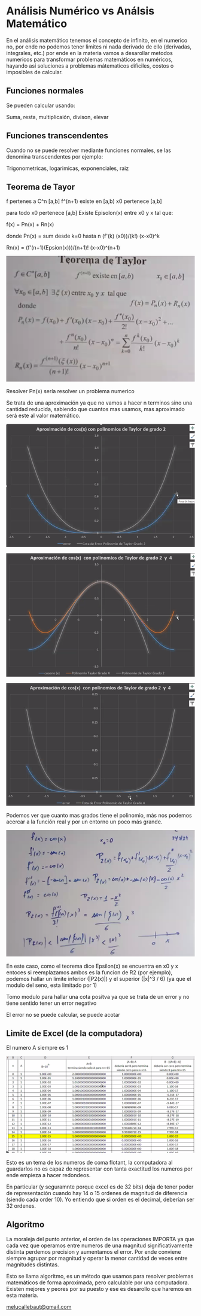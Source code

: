 # Análisis Numérico vs Análsis Matemático

En el análisis matemático tenemos el concepto de infinito, en el numerico no, por ende no podemos tener limites ni nada derivado de ello (derivadas, integrales, etc.) por ende en la materia vamos a desarollar metodos numericos para transformar problemas matemáticos en numéricos, hayando así soluciones a problemas mátematicos dificiles, costos o imposibles de calcular.

## Funciones normales

Se pueden calcular usando:

Suma, resta, multiplicaión, divison, elevar

## Funciones transcendentes

Cuando no se puede resolver mediante funciones normales, se las denomina transcendentes por ejemplo:

Trigonometricas, logarimicas, exponenciales, raiz

## Teorema de Tayor

f pertenes a C^n [a,b] f^(n+1) existe en [a,b) x0 pertenece [a,b]

para todo x0 pertenece [a,b] Existe Episolon(x) entre x0 y x tal que:

f(x) = Pn(x) + Rn(x)

donde Pn(x) = sum desde k=0 hasta n (f'(k) (x0))/(k!) (x-x0)^k

Rn(x) = (f'(n+1)(Epsion(x)))/(n+1)! (x-x0)^(n+1)

![alt text](image.png)

Resolver Pn(x) sería resolver un problema numerico

Se trata de una aproximación ya que no vamos a hacer n terminos sino una cantidad reducida, sabiendo que cuantos mas usamos, mas aproximado será este al valor matemático.

![alt text](image-1.png)

![alt text](image-2.png)

![alt text](image-3.png)

Podemos ver que cuanto mas grados tiene el polinomio, más nos podemos acercar a la función real y por un entorno un poco más grande.

![alt text](image-4.png)

En este caso, como el teorema dice Epsilon(x) se encuentra en x0 y x entoces si reemplazamos ambos es la funcion de R2 (por ejemplo), podemos hallar un limite inferior (|P2(x)|) y el superior (|x|^3 / 6) (ya que el modulo del seno, esta limitado por 1)

Tomo modulo para hallar una cota positva ya que se trata de un error y no tiene sentido tener un error negativo

El error no se puede calcular, se puede acotar

## Limite de Excel (de la computadora)

El numero A siempre es 1

![alt text](image-5.png)

Esto es un tema de los numeros de coma flotant, la computadora al guardarlos no es capaz de representar con tanta exactitud los numeros por ende empieza a hacer redondeos.

En particular (y seguramnte porque excel es de 32 bits) deja de tener poder de representación cuando hay 14 o 15 ordenes de magnitud de diferencia (siendo cada order 10). Yo entiendo que si orden es el decimal, deberían ser 32 ordenes.

## Algoritmo

La moraleja del punto anterior, el orden de las operaciones IMPORTA ya que cada vez que operamos entre numeros de una magnitud significativamente distinta perdemos precision y aumentamos el error. Por ende conviene siempre agrupar por magnitud y operar la menor cantidad de veces entre magnitudes distintas.

Esto se llama algoritmo, es un método que usamos para resolver problemas matemáticos de forma aproximada, pero calculable por una computadora. Existen mejores y peores por su puesto y ese es desarollo que haremos en esta materia.

<melucallebaut@gmail.com>
